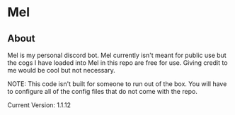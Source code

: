 # Mel

## About
Mel is my personal discord bot. Mel currently isn't meant for public use but the cogs I have loaded into Mel in this repo are free for use. Giving credit to me would be cool but not necessary.

NOTE: This code isn't built for someone to run out of the box. You will have to configure all of the config files that do not come with the repo.

Current Version: 1.1.12
